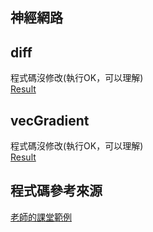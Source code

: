 ## 神經網路
## diff
程式碼沒修改(執行OK，可以理解)  
[Result](https://github.com/a922777/ai108b/blob/master/%E5%AD%B8%E7%BF%92%E7%AD%86%E8%A8%98/03-%E7%A5%9E%E7%B6%93%E7%B6%B2%E8%B7%AF/Result.md)

## vecGradient
程式碼沒修改(執行OK，可以理解)  
[Result](https://github.com/a922777/ai108b/blob/master/%E5%AD%B8%E7%BF%92%E7%AD%86%E8%A8%98/03-%E7%A5%9E%E7%B6%93%E7%B6%B2%E8%B7%AF/Result2.md)

## 程式碼參考來源
[老師的課堂範例](https://github.com/ccccourse/ai/tree/master/python/03-neuralnet/04-net)

